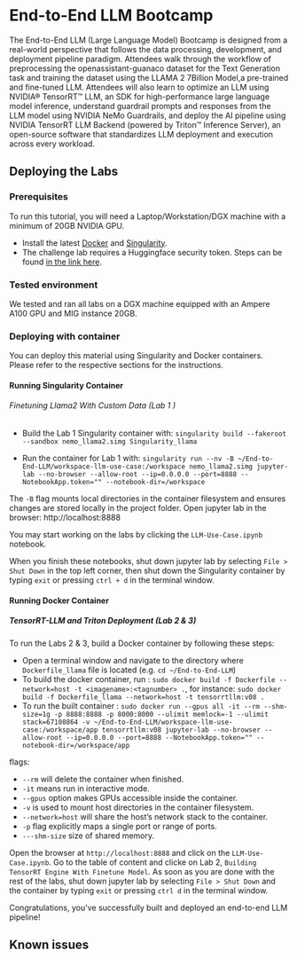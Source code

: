 # End-to-End LLM Bootcamp

The End-to-End LLM (Large Language Model) Bootcamp is designed from a real-world perspective that follows the data processing, development, and deployment pipeline paradigm. Attendees walk through the workflow of preprocessing the openassistant-guanaco dataset for the Text Generation task and training the dataset using the LLAMA 2 7Billion Model,a pre-trained and fine-tuned LLM. Attendees will also learn to optimize an LLM using NVIDIA® TensorRT™ LLM, an SDK for high-performance large language model inference, understand guardrail prompts and responses from the LLM model using NVIDIA NeMo Guardrails, and deploy the AI pipeline using NVIDIA TensorRT LLM Backend (powered by Triton™ Inference Server), an open-source software that standardizes LLM deployment and execution across every workload.

## Deploying the Labs

### Prerequisites

To run this tutorial, you will need a Laptop/Workstation/DGX machine with a minimum of 20GB NVIDIA GPU.

- Install the latest [Docker](https://docs.docker.com/engine/install/) and [Singularity](https://sylabs.io/docs/).
- The challenge lab requires a Huggingface security token. Steps can be found [in the link here]( https://huggingface.co/docs/hub/en/security-tokens).


### Tested environment

We tested and ran all labs on a DGX machine equipped with an Ampere A100 GPU and MIG instance 20GB.


### Deploying with container

You can deploy this material using Singularity and Docker containers. Please refer to the respective sections for the instructions.


#### Running Singularity Container

###### Finetuning Llama2 With Custom Data (Lab 1 )

- Build the Lab 1 Singularity container with: `singularity build --fakeroot --sandbox nemo_llama2.simg Singularity_llama`

- Run the container for Lab 1 with: `singularity run --nv -B ~/End-to-End-LLM/workspace-llm-use-case:/workspace nemo_llama2.simg jupyter-lab --no-browser --allow-root --ip=0.0.0.0 --port=8888 --NotebookApp.token="" --notebook-dir=/workspace`

 
 The `-B` flag mounts local directories in the container filesystem and ensures changes are stored locally in the project folder. Open jupyter lab in the browser: http://localhost:8888

You may start working on the labs by clicking the `LLM-Use-Case.ipynb` notebook.

When you finish these notebooks, shut down jupyter lab by selecting `File > Shut Down` in the top left corner, then shut down the Singularity container by typing `exit` or pressing `ctrl + d` in the terminal window.


#### Running Docker Container

##### TensorRT-LLM and Triton Deployment (Lab 2 & 3)


To run the Labs 2 & 3, build a Docker container by following these steps:  

- Open a terminal window and navigate to the directory where `Dockerfile_llama` file is located (e.g. `cd ~/End-to-End-LLM`)
- To build the docker container, run : `sudo docker build -f Dockerfile --network=host -t <imagename>:<tagnumber> .`, for instance: `sudo docker build -f Dockerfile_llama --network=host -t tensorrtllm:v08 .`
- To run the built container : `sudo docker run --gpus all -it --rm --shm-size=1g -p 8888:8888 -p 8000:8000 --ulimit memlock=-1 --ulimit stack=67108864 -v ~/End-to-End-LLM/workspace-llm-use-case:/workspace/app tensorrtllm:v08 jupyter-lab --no-browser --allow-root --ip=0.0.0.0 --port=8888 --NotebookApp.token="" --notebook-dir=/workspace/app`


flags:
- `--rm` will delete the container when finished.
- `-it` means run in interactive mode.
- `--gpus` option makes GPUs accessible inside the container.
- `-v` is used to mount host directories in the container filesystem.
- `--network=host` will share the host’s network stack to the container.
- `-p` flag explicitly maps a single port or range of ports.
- `---shm-size` size of shared memory.

Open the browser at `http://localhost:8888` and click on the `LLM-Use-Case.ipynb`. Go to the table of content and clicke on Lab 2, `Building TensorRT Engine With Finetune Model`.
As soon as you are done with the rest of the labs, shut down jupyter lab by selecting `File > Shut Down` and the container by typing `exit` or pressing `ctrl d` in the terminal window.

Congratulations, you've successfully built and deployed an end-to-end LLM pipeline!



## Known issues







